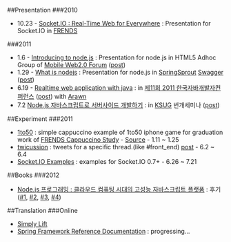 ##Presentation
###2010
* 10.23 - [Socket.IO : Real-Time Web for Everywhere](http://sideeffect.kr:8001/) : Presentation for Socket.IO in [FRENDS](http://frends.kr)

###2011
* 1.6 - [Introducing to node.js](http://www.slideshare.net/rockdoli/introducing-to-nodejs) : Presentation for node.js in HTML5 Adhoc Group of [Mobile Web2.0 Forum](http://www.mobileok.kr/web/forum1/purpose.php) ([post](http://blog.outsider.ne.kr/577))
* 1.29 - [What is nodejs](http://www.slideshare.net/rockdoli/what-is-nodejs-6751599) : Presentation for node.js in [SpringSprout](http://www.springsprout.org/) [Swagger](http://www.springsprout.org/study/4494) ([post](http://blog.outsider.ne.kr/587))
* 6.19 - [Realtime web application with java](http://www.slideshare.net/rockdoli/realtime-web-application-with-java) : in [제11회 2011 한국자바개발자컨퍼런스](http://kjdc.org/) ([post](http://blog.outsider.ne.kr/656)) with [Arawn](http://arawn.tistory.com/)
* 7.2 [Node.js 자바스크립트로 서버사이드 개발하기](http://www.slideshare.net/rockdoli/nodejs-8492796) : in [KSUG](http://www.ksug.org/) 번개세미나 ([post](http://blog.outsider.ne.kr/663))

##Experiment
###2011
* [1to50](http://labs.sideeffect.kr/2011/1to50/) : simple cappuccino example of 1to50 iphone game for graduation work of [FRENDS Cappuccino Study](http://wiki.frends.kr/index.php/Cappuccino) - [Source](https://github.com/FRENDS-Research/Cappuccino/tree/master/graduation-work/outsideris) - 1.11 ~ 1.25
* [twicussion](http://twicussion.nodester.com/) : tweets for a specific thread.(like #front_end) [post](http://blog.outsider.ne.kr/652) - 6.2 ~ 6.4
* [Socket.IO Examples](http://socketio-example.nodester.com/) : examples for Socket.IO 0.7+ - 6.26 ~ 7.21

##Books
###2012
* [Node.js 프로그래밍 : 클라우드 컴퓨팅 시대의 고성능 자바스크립트 플랫폼](http://blog.outsider.ne.kr/738) : 후기([#1](http://blog.outsider.ne.kr/740), [#2](http://blog.outsider.ne.kr/744), [#3](http://blog.outsider.ne.kr/747), [#4](http://blog.outsider.ne.kr/751))

##Translation
###Online
* [Simply Lift](http://blog.outsider.ne.kr/tag/Simply%20Lift)
* [Spring Framework Reference Documentation](http://blog.outsider.ne.kr/tag/spring_reference_documentation) : progressing...